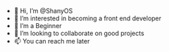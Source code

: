 - 👋 Hi, I’m @ShanyOS
- 👀 I’m interested in becoming a front end developer
- 🌱 I’m a Beginner
- 💞️ I’m looking to collaborate on good projects
- 📫 You can reach me later

<!---
ShanyOS/ShanyOS is a ✨ special ✨ repository because its `README.md` (this file) appears on your GitHub profile.
You can click the Preview link to take a look at your changes.
--->
